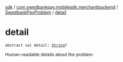 [sdk](../../index.md) / [com.swedbankpay.mobilesdk.merchantbackend](../index.md) / [SwedbankPayProblem](index.md) / [detail](./detail.md)

# detail

`abstract val detail: `[`String`](https://kotlinlang.org/api/latest/jvm/stdlib/kotlin/-string/index.html)`?`

Human-readable details about the problem

